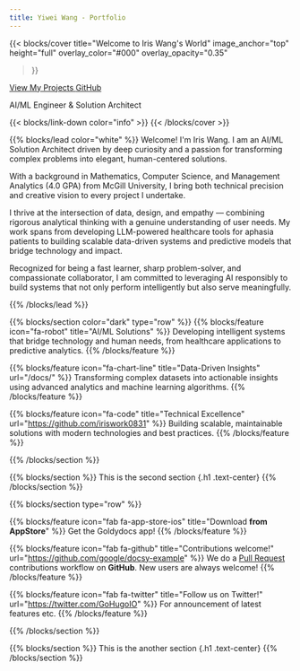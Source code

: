 ```yaml
---
title: Yiwei Wang - Portfolio
---
```


{{< blocks/cover 
    title="Welcome to Iris Wang's World" 
    image_anchor="top" 
    height="full"
    overlay_color="#000"
    overlay_opacity="0.35"
>}}




<a class="btn btn-lg btn-primary me-3 mb-4" href="/docs/">
  View My Projects <i class="fas fa-arrow-alt-circle-right ms-2"></i>
</a>
<a class="btn btn-lg btn-secondary me-3 mb-4" href="https://github.com/iriswork0831">
  GitHub <i class="fab fa-github ms-2 "></i>
</a>
<p class="lead mt-5">AI/ML Engineer & Solution Architect</p>
{{< blocks/link-down color="info" >}}
{{< /blocks/cover >}}



{{% blocks/lead color="white" %}}
Welcome! I'm Iris Wang. I am an AI/ML Solution Architect driven by deep curiosity and a passion for transforming complex problems into elegant, human-centered solutions. 

With a background in Mathematics, Computer Science, and Management Analytics (4.0 GPA) from McGill University, I bring both technical precision and creative vision to every project I undertake.

I thrive at the intersection of data, design, and empathy — combining rigorous analytical thinking with a genuine understanding of user needs. My work spans from developing LLM-powered healthcare tools for aphasia patients to building scalable data-driven systems and predictive models that bridge technology and impact.

Recognized for being a fast learner, sharp problem-solver, and compassionate collaborator, I am committed to leveraging AI responsibly to build systems that not only perform intelligently but also serve meaningfully.

{{% /blocks/lead %}}


{{% blocks/section color="dark" type="row" %}}
{{% blocks/feature icon="fa-robot" title="AI/ML Solutions" %}}
Developing intelligent systems that bridge technology and human needs, from healthcare applications to predictive analytics.
{{% /blocks/feature %}}

{{% blocks/feature icon="fa-chart-line" title="Data-Driven Insights" url="/docs/" %}}
Transforming complex datasets into actionable insights using advanced analytics and machine learning algorithms.
{{% /blocks/feature %}}

{{% blocks/feature icon="fa-code" title="Technical Excellence" url="https://github.com/iriswork0831" %}}
Building scalable, maintainable solutions with modern technologies and best practices.
{{% /blocks/feature %}}


{{% /blocks/section %}}


{{% blocks/section %}}
This is the second section
{.h1 .text-center}
{{% /blocks/section %}}


{{% blocks/section type="row" %}}

{{% blocks/feature icon="fab fa-app-store-ios" title="Download **from AppStore**" %}}
Get the Goldydocs app!
{{% /blocks/feature %}}

{{% blocks/feature icon="fab fa-github" title="Contributions welcome!"
    url="https://github.com/google/docsy-example" %}}
We do a [Pull Request](https://github.com/google/docsy-example/pulls)
contributions workflow on **GitHub**. New users are always welcome!
{{% /blocks/feature %}}

{{% blocks/feature icon="fab fa-twitter" title="Follow us on Twitter!"
    url="https://twitter.com/GoHugoIO" %}}
For announcement of latest features etc.
{{% /blocks/feature %}}

{{% /blocks/section %}}


{{% blocks/section %}}
This is the another section
{.h1 .text-center}
{{% /blocks/section %}}